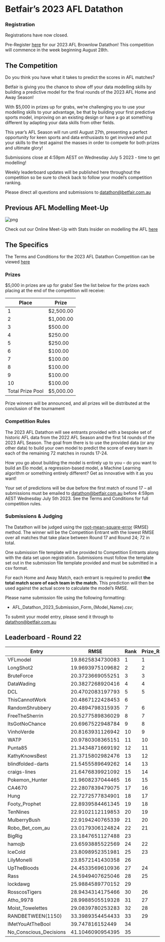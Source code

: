 # Betfair’s 2023 AFL Datathon

### Registration
Registrations have now closed.

Pre-Register [here](https://forms.gle/2oqgSPYpvcXRRprG6) for our 2023 AFL Brownlow Datathon! This competition will commence in the week beginning August 28th.

## The Competition

Do you think you have what it takes to predict the scores in AFL matches?

Betfair is giving you the chance to show off your data modelling skills by building a predictive model for the final rounds of the 2023 AFL Home and Away Season!

With $5,000 in prizes up for grabs, we’re challenging you to use your modelling skills to your advantage, be that by building your first predictive sports model, improving on an existing design or have a go at something different by adapting your data skills from other fields.

This year’s AFL Season will run until August 27th, presenting a perfect opportunity for keen sports and data enthusiasts to get involved and put your skills to the test against the masses in order to compete for both prizes and ultimate glory!

Submissions close at 4:59pm AEST on Wednesday July 5 2023 - time to get modelling!

Weekly leaderboard updates will be published here throughout the competition so be sure to check back to follow your model’s competition ranking.

Please direct all questions and submissions to [datathon@betfair.com.au](mailto:datathon@betfair.com.au)

## Previous AFL Modelling Meet-Up
![png](../img/AFL-Meet-Up.png)

Check out our Online Meet-Up with Stats Insider on modelling the AFL [here](https://www.youtube.com/watch?v=8Zq87d1AVyI&list=PLvw8KRdyfOY19ys_5lpSpcbjpy_PBoZEZ&index=21)

## The Specifics

The Terms and Conditions for the 2023 AFL Datathon Competition can be viewed [here](../assets/Betfair_TCs_2023_Datathon.pdf)

### Prizes
$5,000 in prizes are up for grabs!
See the list below for the prizes each placing at the end of the competition will receive:

| Place | Prize |
| --- | --- |
| 1 | $2,500.00 |
| 2 | $1,000.00 |
| 3 | $500.00 |
| 4 | $250.00 |
| 5 | $250.00 |
| 6 | $100.00 |
| 7 | $100.00 |
| 8 | $100.00 | 
| 9 | $100.00 | 
| 10 | $100.00 |
| Total Prize Pool | $5,000.00 | 

Prize winners will be announced, and all prizes will be distributed at the conclusion of the tournament

### Competition Rules 

The 2023 AFL Datathon will see entrants provided with a bespoke set of historic AFL data from the 2022 AFL Season and the first 14 rounds of the 2023 AFL Season.
The goal from there is to use the provided data (or any other data) to build your own model to predict the score of every team in each of the remaining 72 matches in rounds 17-24.

How you go about building the model is entirely up to you – do you want to build an Elo model, a regression-based model, a Machine Learning algorithm or something entirely different? Get as innovative with it as you want!

Your set of predictions will be due before the first match of round 17 – all submissions must be emailed to [datathon@betfair.com.au](mailto:datathon@betfair.com.au) before 4:59pm AEST Wednesday July 5th 2023.
See the Terms and Conditions for full competition rules.

### Submissions & Judging

The Datathon will be judged using the [root-mean-square-error](https://en.wikipedia.org/wiki/Root-mean-square_deviation) (RMSE) method. The winner will be the Competition Entrant with the lowest RMSE over all matches that take place between Round 17 and Round 24; 72 in total.

One submission file template will be provided to Competition Entrants along with the data set upon registration. Submissions must follow the template set out in the submission file template provided and must be submitted in a csv format.

For each Home and Away Match, each entrant is required to predict **the total match score of each team in the match.** This prediction will then be used against the actual score to calculate the model’s RMSE.

Please name submission file using the following formatting:

- 	AFL_Datathon_2023_Submission_Form_{Model_Name}.csv; 

To submit your model entry, please send it through to [datathon@betfair.com.au](mailto:datathon@betfair.com.au)

## Leaderboard - Round 22

|Entry|RMSE|Rank|Prize_Rank|
|----------------------|-----|--|--|
|VFLmodel|19.8625834730083|1|1|
|LongShot2|19.9693975109682|2|2|
|BruteForce|20.3723669055251|3|3|
|DataWading|20.3827268920416|4|4|
|DCL|20.4702083197793|5|5|
|ThisCannotWork|20.4867122428453|6||
|RandomShrubbery|20.4894798315935|7|6|
|FreeTheSherrin|20.5277589836029|8|7|
|ItsGotNoChance|20.6967522948784|9|8|
|VinhoVerde|20.8163931126942|10|9|
|WATP|20.9780308365151|11|10|
|Punta85|21.3434871669192|12|11|
|KathyKnowsBest|21.3715802982476|13|12|
|blindfolded-darts|21.5455589649262|14|13|
|craigs-lines|21.6476839921092|15|14|
|Pokemon_Hunter|21.9608237044465|16|15|
|CA4670|22.2807839479075|17|16|
|Hung|22.7272577834901|18|17|
|Footy_Prophet|22.8939584461345|19|18|
|TenNines|22.9102112119853|20|19|
|MulberryBush|22.9194240765339|21|20|
|Robo_Bet_com_au|23.0179306124824|22|21|
|BigRig|23.1847651127488|23||
|hamojb|23.6593885522569|24|22|
|IceCold|23.8098952351981|25|23|
|LilyMonelli|23.8572141430358|26||
|UpTheBloods|24.4533569610936|27|24|
|Rass|24.5949407625046|28|25|
|lockdawg|25.9884589770152|29||
|RosscosTigers|28.9434314175466|30|26|
|Atho_9978|28.9988505519328|31|27|
|Moist_Towelettes|29.0839780253283|32|28|
|RANDBETWEEN(1150)|33.3989354454433|33|29|
|IMetYouAtTheBool|39.747816152449|34||
|No_Conscious_Decisions|41.1046090954395|35||




